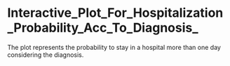 # Interactive_Plot_For_Hospitalization_Probability_Acc_To_Diagnosis_
The plot represents the probability to stay in a hospital more than one day considering the diagnosis.
